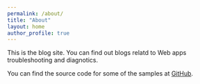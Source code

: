 ```yaml
---
permalink: /about/
title: "About"
layout: home
author_profile: true
---
```


This is the blog site. You can find out blogs relatd to Web apps troubleshooting and diagnotics.

You can find the source code for some of the samples at [GitHub](https://github.com/abhimantiwari).
<br/>
<br/>
<br/>
<br/>
